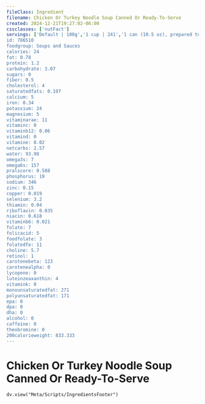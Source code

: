 ```yaml
---
fileClass: Ingredient
filename: Chicken Or Turkey Noodle Soup Canned Or Ready-To-Serve
created: 2024-12-21T19:27:02-06:00
cssclasses: ['nutFact']
servings: ['Default | 100g','1 cup | 241','1 can (10.5 oz), prepared to directions | 586','1 soup at hand container | 305','1 microwave bowl | 434','1 progresso can, ready-to-serve | 532','1 campbell's can, ready-to-serve | 532']
id: 786510
foodgroup: Soups and Sauces
calories: 24
fat: 0.78
protein: 1.2
carbohydrate: 3.07
sugars: 0
fiber: 0.5
cholesterol: 4
saturatedfats: 0.197
calcium: 5
iron: 0.34
potassium: 24
magnesium: 5
vitaminarae: 11
vitaminc: 0
vitaminb12: 0.06
vitamind: 0
vitamine: 0.02
netcarbs: 2.57
water: 93.98
omega3s: 7
omega6s: 157
pralscore: 0.588
phosphorus: 19
sodium: 346
zinc: 0.15
copper: 0.019
selenium: 3.2
thiamin: 0.04
riboflavin: 0.035
niacin: 0.618
vitaminb6: 0.021
folate: 7
folicacid: 5
foodfolate: 3
folatedfe: 11
choline: 5.7
retinol: 1
carotenebeta: 123
carotenealpha: 0
lycopene: 0
luteinzeaxanthin: 4
vitamink: 0
monounsaturatedfat: 271
polyunsaturatedfat: 171
epa: 0
dpa: 0
dha: 0
alcohol: 0
caffeine: 0
theobromine: 0
200calorieweight: 833.333
---
```


# Chicken Or Turkey Noodle Soup Canned Or Ready-To-Serve

```dataviewjs
dv.view("Meta/Scripts/IngredientsFooter")
```